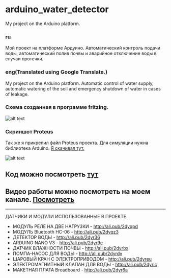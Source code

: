 # arduino_water_detector
My project on the Arduino platform.

### ru
Мой проект на платформе Ардуино. Автоматический контроль подачи воды, автоматический полив почвы и аварийное отключение воды в случаи протечки.

### eng(Translated using Google Translate.)
My project on the Arduino platform. Automatic control of water supply, automatic watering of the soil and emergency shutdown of water in cases of leakage.

### Схема созданная в программе fritzing.  
![alt text](https://raw.githubusercontent.com/vladvoly/arduino_water_detector/master/image_2018-03-13_16-19-55.png)

### Скриншот Proteus
Так же я прикрепил файл Proteus проекта. Для симуляции нужна библиотека Arduino.
[Я скачивал тут.](https://www.theengineeringprojects.com/2014/12/arduino-lilypad-library-for-proteus.html)

![alt text](https://raw.githubusercontent.com/vladvoly/arduino_water_detector/master/Screenshot_1.png)

## Код можно посмотреть [тут](https://github.com/vladvoly/arduino_water_detector/blob/master/bluetoothANDflame.ino)

## Видео работы можно посмотреть на моем канале. [Посмотреть](https://www.youtube.com/bytevideo)

---

 ДАТЧИКИ И МОДУЛИ ИСПОЛЬЗОВАННЫЕ В ПРОЕКТЕ. 
* МОДУЛЬ РЕЛЕ НА ДВЕ НАГРУЗКИ - http://ali.pub/2dyqpd 
* МОДУЛЬ Bluetooth HC-06 - http://ali.pub/2dyqz3 
* ДЕТЕКТОР ВОДЫ - http://ali.pub/2dyr36 
* ARDUINO NANO V3 - http://ali.pub/2dyr9e 
* ДАТЧИК ВЛАЖНОСТИ ПОЧВЫ - http://ali.pub/2dyrbx 
* ПОМПА-НАСОС ДЛЯ ВОДЫ - http://ali.pub/2dyrdv 
* ШАРОВЫЙ КРАН С ЭЛЕКТРОПРИВОДОМ - http://ali.pub/2dyreu 
* ЭЛЕКТРОМАГНИТНЫЙ КЛАПАН ДЛЯ ВОДЫ - http://ali.pub/2dyric 
* МАКЕТНАЯ ПЛАТА Breadboard - http://ali.pub/2dyr6a
